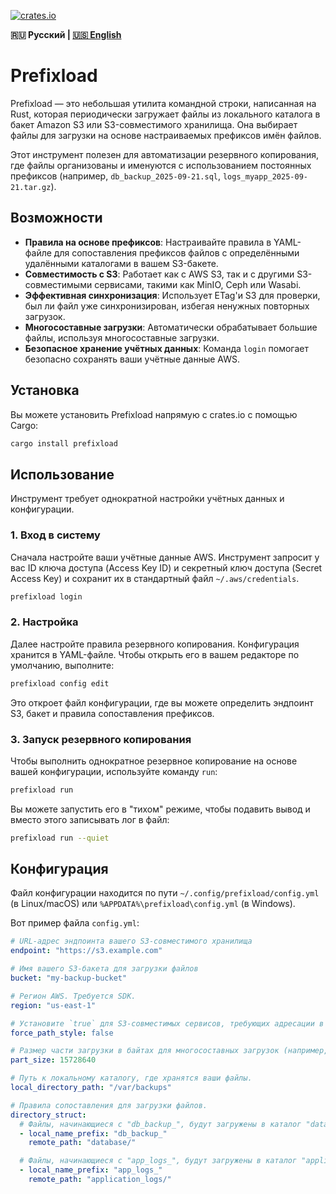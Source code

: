 [![crates.io](https://img.shields.io/crates/v/prefixload.svg)](https://crates.io/crates/prefixload)

**🇷🇺 Русский | [🇺🇸 English](README.md)**

# Prefixload

Prefixload — это небольшая утилита командной строки, написанная на Rust, которая периодически загружает файлы из локального каталога в бакет Amazon S3 или S3-совместимого хранилища. Она выбирает файлы для загрузки на основе настраиваемых префиксов имён файлов.

Этот инструмент полезен для автоматизации резервного копирования, где файлы организованы и именуются с использованием постоянных префиксов (например, `db_backup_2025-09-21.sql`, `logs_myapp_2025-09-21.tar.gz`).

## Возможности

*   **Правила на основе префиксов**: Настраивайте правила в YAML-файле для сопоставления префиксов файлов с определёнными удалёнными каталогами в вашем S3-бакете.
*   **Совместимость с S3**: Работает как с AWS S3, так и с другими S3-совместимыми сервисами, такими как MinIO, Ceph или Wasabi.
*   **Эффективная синхронизация**: Использует ETag'и S3 для проверки, был ли файл уже синхронизирован, избегая ненужных повторных загрузок.
*   **Многосоставные загрузки**: Автоматически обрабатывает большие файлы, используя многосоставные загрузки.
*   **Безопасное хранение учётных данных**: Команда `login` помогает безопасно сохранять ваши учётные данные AWS.

## Установка

Вы можете установить Prefixload напрямую с crates.io с помощью Cargo:

```sh
cargo install prefixload
```

## Использование

Инструмент требует однократной настройки учётных данных и конфигурации.

### 1. Вход в систему

Сначала настройте ваши учётные данные AWS. Инструмент запросит у вас ID ключа доступа (Access Key ID) и секретный ключ доступа (Secret Access Key) и сохранит их в стандартный файл `~/.aws/credentials`.

```sh
prefixload login
```

### 2. Настройка

Далее настройте правила резервного копирования. Конфигурация хранится в YAML-файле. Чтобы открыть его в вашем редакторе по умолчанию, выполните:

```sh
prefixload config edit
```

Это откроет файл конфигурации, где вы можете определить эндпоинт S3, бакет и правила сопоставления префиксов.

### 3. Запуск резервного копирования

Чтобы выполнить однократное резервное копирование на основе вашей конфигурации, используйте команду `run`:

```sh
prefixload run
```

Вы можете запустить его в "тихом" режиме, чтобы подавить вывод и вместо этого записывать лог в файл:
```sh
prefixload run --quiet
```

## Конфигурация

Файл конфигурации находится по пути `~/.config/prefixload/config.yml` (в Linux/macOS) или `%APPDATA%\prefixload\config.yml` (в Windows).

Вот пример файла `config.yml`:

```yaml
# URL-адрес эндпоинта вашего S3-совместимого хранилища
endpoint: "https://s3.example.com"

# Имя вашего S3-бакета для загрузки файлов
bucket: "my-backup-bucket"

# Регион AWS. Требуется SDK.
region: "us-east-1"

# Установите `true` для S3-совместимых сервисов, требующих адресации в стиле пути (например, MinIO).
force_path_style: false

# Размер части загрузки в байтах для многосоставных загрузок (например, 15 МБ).
part_size: 15728640

# Путь к локальному каталогу, где хранятся ваши файлы.
local_directory_path: "/var/backups"

# Правила сопоставления для загрузки файлов.
directory_struct:
  # Файлы, начинающиеся с "db_backup_", будут загружены в каталог "database/" в бакете.
  - local_name_prefix: "db_backup_"
    remote_path: "database/"

  # Файлы, начинающиеся с "app_logs_", будут загружены в каталог "application_logs/".
  - local_name_prefix: "app_logs_"
    remote_path: "application_logs/"
```
